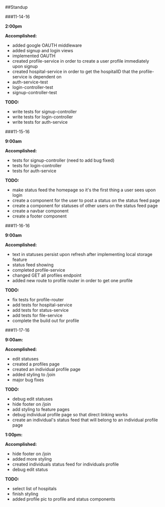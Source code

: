 ##Standup

###11-14-16

**2:00pm**

**Accomplished:**
* added google OAUTH middleware
* added signup and login views
* implemented OAUTH
* created profile-service in order to create a user profile immediately upon signup
* created hospital-service in order to get the hospitalID that the profile-service is dependent on
* auth-service-test
* login-controller-test
* signup-controller-test

**TODO:**
* write tests for signup-controller
* write tests for login-controller
* write tests for auth-service


###11-15-16

**9:00am**

**Accomplished:**
* tests for signup-controller (need to add bug fixed)
* tests for login-controller
* tests for auth-service

**TODO:**
* make status feed the homepage so it's the first thing a user sees upon login
* create a component for the user to post a status on the status feed page
* create a component for statuses of other users on the status feed page
* create a navbar component
* create a footer component


###11-16-16

**9:00am**

**Accomplished:**
* text in statuses persist upon refresh after implementing local storage feature
* status feed showing
* completed profile-service
* changed GET all profiles endpoint
* added new route to profile router in order to get one profile

**TODO:**
* fix tests for profile-router
* add tests for hospital-service
* add tests for status-service
* add tests for file-service
* complete the build out for profile


###11-17-16

**9:00am:**

**Accomplished:**
* edit statuses
* created a profiles page
* created an individual profile page
* added styling to /join
* major bug fixes

**TODO:**
* debug edit statuses
* hide footer on /join
* add styling to feature pages
* debug individual profile page so that direct linking works
* create an individual's status feed that will belong to an individual profile page

**1:00pm:**

**Accomplished:**
* hide footer on /join
* added more styling
* created individuals status feed for individuals profile
* debug edit status

**TODO:**
* select list of hospitals
* finish styling
* added profile pic to profile and status components
